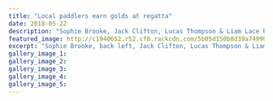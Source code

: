 ```yaml
---
title: "Local paddlers earn golds at regatta"
date: 2018-05-22
description: "Sophie Brooke, Jack Clifton, Lucas Thompson & Liam Lace held their own at inaugural Asia Pacific Sprint Kayak Regatta.."
featured_image: http://c1940652.r52.cf0.rackcdn.com/5b05d150b8d39a7499001fe7/medals-at-asia-pacific-regatta-chron-22-may.jpg
excerpt: "Sophie Brooke, back left, Jack Clifton, Lucas Thompson & Liam Lace held their own at the inaugural Asia Pacific Sprint Kayak Regatta in Adelaide on May 12-13."
gallery_image_1: 
gallery_image_2: 
gallery_image_3: 
gallery_image_4: 
gallery_image_5: 
---
```

